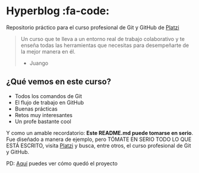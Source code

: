 # Hyperblog :fa-code:

Repositorio práctico para el curso profesional de Git y GitHub de [Platzi](https://platzi.com/)

> Un curso que te lleva a un entorno real de trabajo colaborativo y te enseña todas las herramientas que necesitas para desempeñarte de la mejor manera en él.
>
> - Juango

## ¿Qué vemos en este curso?

- Todos los comandos de Git
- El flujo de trabajo en GitHub
- Buenas prácticas
- Retos muy interesantes
- Un profe bastante cool

Y como un amable recordatorio: **Este README.md puede tomarse en serio**. Fue diseñado a manera de ejemplo, pero TÓMATE EN SERIO TODO LO QUE ESTÁ ESCRITO, visita [Platzi](https://platzi.com/) y busca, entre otros, el curso profesional de Git y GitHub.

PD: [Aquí](https://2gmurillo.github.io/blogpost.html) puedes ver cómo quedó el proyecto
